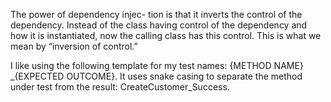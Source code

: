 The power of dependency injec-
tion is that it inverts the control of the dependency. Instead of the class having control
of the dependency and how it is instantiated, now the calling class has this control.
This is what we mean by “inversion of control.”

 I like using the following template for my test names: {METHOD NAME}
_{EXPECTED OUTCOME}. It uses snake casing to separate the method under
test from the result: CreateCustomer_Success.
